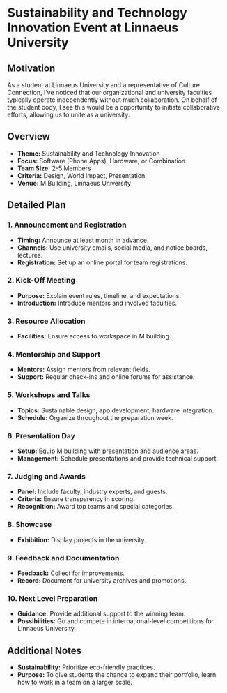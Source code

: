 # Sustainability and Technology Innovation Event at Linnaeus University

## Motivation
As a student at Linnaeus University and a representative of Culture Connection, I’ve noticed that our organizational and university faculties typically operate independently without much collaboration. On behalf of the student body, I see this would be a opportunity to initiate collaborative efforts, allowing us to unite as a university. 

## Overview

- **Theme:** Sustainability and Technology Innovation
- **Focus:** Software (Phone Apps), Hardware, or Combination
- **Team Size:** 2-5 Members
- **Criteria:** Design, World Impact, Presentation
- **Venue:** M Building, Linnaeus University

## Detailed Plan

### 1. Announcement and Registration
- **Timing:** Announce at least month in advance.
- **Channels:** Use university emails, social media, and notice boards, lectures.
- **Registration:** Set up an online portal for team registrations.

### 2. Kick-Off Meeting
- **Purpose:** Explain event rules, timeline, and expectations.
- **Introduction:** Introduce mentors and involved faculties.

### 3. Resource Allocation
- **Facilities:** Ensure access to workspace in M building.

### 4. Mentorship and Support
- **Mentors:** Assign mentors from relevant fields.
- **Support:** Regular check-ins and online forums for assistance.

### 5. Workshops and Talks
- **Topics:** Sustainable design, app development, hardware integration.
- **Schedule:** Organize throughout the preparation week.

### 6. Presentation Day
- **Setup:** Equip M building with presentation and audience areas.
- **Management:** Schedule presentations and provide technical support.

### 7. Judging and Awards
- **Panel:** Include faculty, industry experts, and guests.
- **Criteria:** Ensure transparency in scoring.
- **Recognition:** Award top teams and special categories.

### 8. Showcase
- **Exhibition:** Display projects in the university.

### 9. Feedback and Documentation
- **Feedback:** Collect for improvements.
- **Record:** Document for university archives and promotions.

### 10. Next Level Preparation
- **Guidance:** Provide additional support to the winning team.
- **Possibilities:** Go and compete in international-level competitions for Linnaeus University.

## Additional Notes

- **Sustainability:** Prioritize eco-friendly practices.
- **Purpose:** To give students the chance to expand their portfolio, learn how to work in a team on a larger scale.


